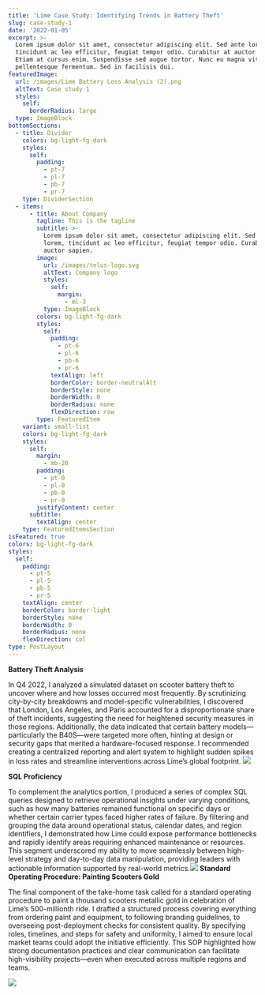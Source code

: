 ```yaml
---
title: 'Lime Case Study: Identifying Trends in Battery Theft'
slug: case-study-1
date: '2022-01-05'
excerpt: >-
  Lorem ipsum dolor sit amet, consectetur adipiscing elit. Sed ante lorem,
  tincidunt ac leo efficitur, feugiat tempor odio. Curabitur at auctor sapien.
  Etiam at cursus enim. Suspendisse sed augue tortor. Nunc eu magna vitae lorem
  pellentesque fermentum. Sed in facilisis dui.
featuredImage:
  url: /images/Lime Battery Loss Analysis (2).png
  altText: Case study 1
  styles:
    self:
      borderRadius: large
  type: ImageBlock
bottomSections:
  - title: Divider
    colors: bg-light-fg-dark
    styles:
      self:
        padding:
          - pt-7
          - pl-7
          - pb-7
          - pr-7
    type: DividerSection
  - items:
      - title: About Company
        tagline: This is the tagline
        subtitle: >-
          Lorem ipsum dolor sit amet, consectetur adipiscing elit. Sed ante
          lorem, tincidunt ac leo efficitur, feugiat tempor odio. Curabitur at
          auctor sapien.
        image:
          url: /images/telus-logo.svg
          altText: Company logo
          styles:
            self:
              margin:
                - ml-3
          type: ImageBlock
        colors: bg-light-fg-dark
        styles:
          self:
            padding:
              - pt-6
              - pl-6
              - pb-6
              - pr-6
            textAlign: left
            borderColor: border-neutralAlt
            borderStyle: none
            borderWidth: 0
            borderRadius: none
            flexDirection: row
        type: FeaturedItem
    variant: small-list
    colors: bg-light-fg-dark
    styles:
      self:
        margin:
          - mb-20
        padding:
          - pt-0
          - pl-0
          - pb-0
          - pr-0
        justifyContent: center
      subtitle:
        textAlign: center
    type: FeaturedItemsSection
isFeatured: true
colors: bg-light-fg-dark
styles:
  self:
    padding:
      - pt-5
      - pl-5
      - pb-5
      - pr-5
    textAlign: center
    borderColor: border-light
    borderStyle: none
    borderWidth: 0
    borderRadius: none
    flexDirection: col
type: PostLayout
---
```

**Battery Theft Analysis**

In Q4 2022, I analyzed a simulated dataset on scooter battery theft to uncover where and how losses occurred most frequently. By scrutinizing city-by-city breakdowns and model-specific vulnerabilities, I discovered that London, Los Angeles, and Paris accounted for a disproportionate share of theft incidents, suggesting the need for heightened security measures in those regions. Additionally, the data indicated that certain battery models—particularly the B40S—were targeted more often, hinting at design or security gaps that merited a hardware-focused response. I recommended creating a centralized reporting and alert system to highlight sudden spikes in loss rates and streamline interventions across Lime’s global footprint.
![](/images/Lime%20Battery%20Loss%20Analysis%20\(2\).png)

**SQL Proficiency**

To complement the analytics portion, I produced a series of complex SQL queries designed to retrieve operational insights under varying conditions, such as how many batteries remained functional on specific days or whether certain carrier types faced higher rates of failure. By filtering and grouping the data around operational status, calendar dates, and region identifiers, I demonstrated how Lime could expose performance bottlenecks and rapidly identify areas requiring enhanced maintenance or resources. This segment underscored my ability to move seamlessly between high-level strategy and day-to-day data manipulation, providing leaders with actionable information supported by real-world metrics.![](/images/Lime%20Slide.png)
**Standard Operating Procedure: Painting Scooters Gold**

The final component of the take-home task called for a standard operating procedure to paint a thousand scooters metallic gold in celebration of Lime’s 500-millionth ride. I drafted a structured process covering everything from ordering paint and equipment, to following branding guidelines, to overseeing post-deployment checks for consistent quality. By specifying roles, timelines, and steps for safety and uniformity, I aimed to ensure local market teams could adopt the initiative efficiently. This SOP highlighted how strong documentation practices and clear communication can facilitate high-visibility projects—even when executed across multiple regions and teams.

![](/images/Solutions.png)
